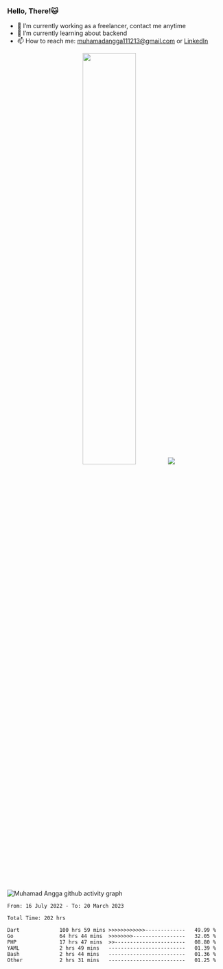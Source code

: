 
### Hello, There!🐱

- 🔭 I’m currently working as a freelancer, contact me anytime
- 🌱 I’m currently learning about backend
- 📫 How to reach me: [muhamadangga111213@gmail.com](mailto:muhamadangga111213@gmail.com) or [LinkedIn](https://www.linkedin.com/in/muhamad-angga)

<p align="center">
    <img width="49.5%" src="https://github-readme-stats.vercel.app/api?username=muhangga&count_private=true&theme=ocean_dark&show_icons=true" />
    &nbsp;
    <img src="https://github-readme-stats.vercel.app/api/top-langs/?username=muhangga&langs_count=8&layout=compact&theme=ocean_dark&show_icons=true" />
</p>

![Muhamad Angga github activity graph](https://github-readme-activity-graph.cyclic.app/graph?username=muhangga&custom_title=Angga&color=708090&theme=github-dark)


<!--START_SECTION:waka-->

```text
From: 16 July 2022 - To: 20 March 2023

Total Time: 202 hrs

Dart             100 hrs 59 mins >>>>>>>>>>>>-------------   49.99 %
Go               64 hrs 44 mins  >>>>>>>>-----------------   32.05 %
PHP              17 hrs 47 mins  >>-----------------------   08.80 %
YAML             2 hrs 49 mins   -------------------------   01.39 %
Bash             2 hrs 44 mins   -------------------------   01.36 %
Other            2 hrs 31 mins   -------------------------   01.25 %
```

<!--END_SECTION:waka-->
